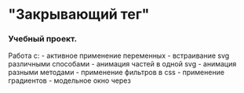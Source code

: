 # "Закрывающий тег"

   ### Учебный проект.

   Работа с:
    - активное применение переменных
    - встраивание svg различными способами
    - анимация частей в одной svg
    - анимация разными методами
    - применение фильтров в css
    - применение градиентов
    - модельное окно через <dialog> тег
    - вариативный шрифт
    - обводка текста со смешиванием слоёв
    - инверсия цвета текста через css